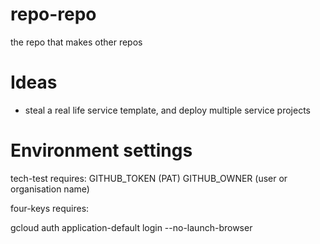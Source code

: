 # repo-repo
the repo that makes other repos

# Ideas
* steal a real life service template, and deploy multiple service projects

# Environment settings

tech-test requires:
GITHUB_TOKEN (PAT)
GITHUB_OWNER (user or organisation name)

four-keys requires:

gcloud auth application-default login --no-launch-browser